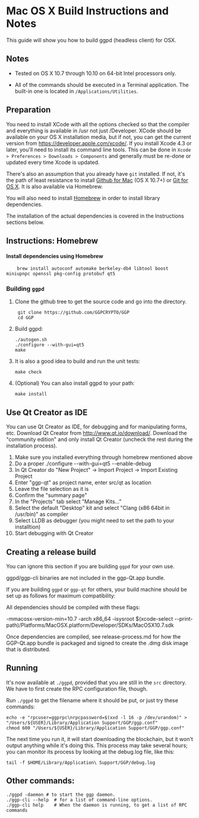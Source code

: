 Mac OS X Build Instructions and Notes
====================================
This guide will show you how to build ggpd (headless client) for OSX.

Notes
-----

* Tested on OS X 10.7 through 10.10 on 64-bit Intel processors only.

* All of the commands should be executed in a Terminal application. The
built-in one is located in `/Applications/Utilities`.

Preparation
-----------

You need to install XCode with all the options checked so that the compiler
and everything is available in /usr not just /Developer. XCode should be
available on your OS X installation media, but if not, you can get the
current version from https://developer.apple.com/xcode/. If you install
Xcode 4.3 or later, you'll need to install its command line tools. This can
be done in `Xcode > Preferences > Downloads > Components` and generally must
be re-done or updated every time Xcode is updated.

There's also an assumption that you already have `git` installed. If
not, it's the path of least resistance to install [Github for Mac](https://mac.github.com/)
(OS X 10.7+) or
[Git for OS X](https://code.google.com/p/git-osx-installer/). It is also
available via Homebrew.

You will also need to install [Homebrew](http://brew.sh) in order to install library
dependencies.

The installation of the actual dependencies is covered in the Instructions
sections below.

Instructions: Homebrew
----------------------

#### Install dependencies using Homebrew

        brew install autoconf automake berkeley-db4 libtool boost miniupnpc openssl pkg-config protobuf qt5

### Building `ggpd`

1. Clone the github tree to get the source code and go into the directory.

        git clone https://github.com/GGPCRYPTO/GGP
        cd GGP

2.  Build ggpd:

        ./autogen.sh
        ./configure --with-gui=qt5
        make

3.  It is also a good idea to build and run the unit tests:

        make check

4.  (Optional) You can also install ggpd to your path:

        make install

Use Qt Creator as IDE
------------------------
You can use Qt Creator as IDE, for debugging and for manipulating forms, etc.
Download Qt Creator from http://www.qt.io/download/. Download the "community edition" and only install Qt Creator (uncheck the rest during the installation process).

1. Make sure you installed everything through homebrew mentioned above
2. Do a proper ./configure --with-gui=qt5 --enable-debug
3. In Qt Creator do "New Project" -> Import Project -> Import Existing Project
4. Enter "ggp-qt" as project name, enter src/qt as location
5. Leave the file selection as it is
6. Confirm the "summary page"
7. In the "Projects" tab select "Manage Kits..."
8. Select the default "Desktop" kit and select "Clang (x86 64bit in /usr/bin)" as compiler
9. Select LLDB as debugger (you might need to set the path to your installtion)
10. Start debugging with Qt Creator

Creating a release build
------------------------
You can ignore this section if you are building `ggpd` for your own use.

ggpd/ggp-cli binaries are not included in the ggp-Qt.app bundle.

If you are building `ggpd` or `ggp-qt` for others, your build machine should be set up
as follows for maximum compatibility:

All dependencies should be compiled with these flags:

 -mmacosx-version-min=10.7
 -arch x86_64
 -isysroot $(xcode-select --print-path)/Platforms/MacOSX.platform/Developer/SDKs/MacOSX10.7.sdk

Once dependencies are compiled, see release-process.md for how the GGP-Qt.app
bundle is packaged and signed to create the .dmg disk image that is distributed.

Running
-------

It's now available at `./ggpd`, provided that you are still in the `src`
directory. We have to first create the RPC configuration file, though.

Run `./ggpd` to get the filename where it should be put, or just try these
commands:

    echo -e "rpcuser=ggprpc\nrpcpassword=$(xxd -l 16 -p /dev/urandom)" > "/Users/${USER}/Library/Application Support/GGP/ggp.conf"
    chmod 600 "/Users/${USER}/Library/Application Support/GGP/ggp.conf"

The next time you run it, it will start downloading the blockchain, but it won't
output anything while it's doing this. This process may take several hours;
you can monitor its process by looking at the debug.log file, like this:

    tail -f $HOME/Library/Application\ Support/GGP/debug.log

Other commands:
-------

    ./ggpd -daemon # to start the ggp daemon.
    ./ggp-cli --help  # for a list of command-line options.
    ./ggp-cli help    # When the daemon is running, to get a list of RPC commands
